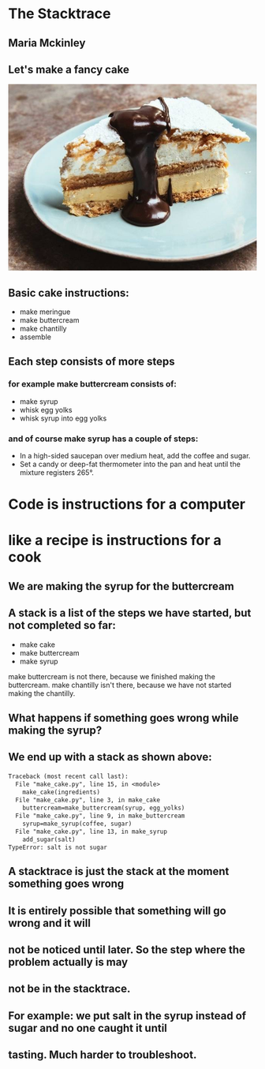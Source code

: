 # The Stacktrace

## Maria Mckinley



## Let's make a fancy cake
![alt text](assets/mocha-dacquoise.jpg "Mocha Dacquoise Cake")




## Basic cake instructions:
* make meringue
* make buttercream
* make chantilly
* assemble




## Each step consists of more steps

### for example make buttercream consists of:
* make syrup
* whisk egg yolks
* whisk syrup into egg yolks




### and of course make syrup has a couple of steps:
* In a high-sided saucepan over medium heat, add the coffee and sugar. 
* Set a candy or deep-fat thermometer into the pan and heat until the mixture registers 265°.




# Code is instructions for a computer
# like a recipe is instructions for a cook




## We are making the syrup for the buttercream
## A stack is a list of the steps we have started, but not completed so far:

* make cake
* make buttercream
* make syrup

make buttercream is not there, because we finished making the buttercream.
make chantilly isn't there, because we have not started making the chantilly.




## What happens if something goes wrong while making the syrup? 
## We end up with a stack as shown above:

```
Traceback (most recent call last):
  File "make_cake.py", line 15, in <module>
    make_cake(ingredients)
  File "make_cake.py", line 3, in make_cake
    buttercream=make_buttercream(syrup, egg_yolks)
  File "make_cake.py", line 9, in make_buttercream
    syrup=make_syrup(coffee, sugar) 
  File "make_cake.py", line 13, in make_syrup
    add_sugar(salt)
TypeError: salt is not sugar
```



## A stacktrace is just the stack at the moment something goes wrong




## It is entirely possible that something will go wrong and it will 
## not be noticed until later. So the step where the problem actually is may
## not be in the stacktrace.

## For example: we put salt in the syrup instead of sugar and no one caught it until 
## tasting. Much harder to troubleshoot. 
